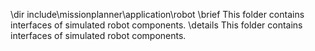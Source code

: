 \dir include\missionplanner\application\robot
\brief This folder contains interfaces of simulated robot components.
\details This folder contains interfaces of simulated robot components.